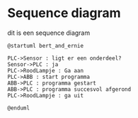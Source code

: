 # Sequence diagram

dit is een sequence diagram

```plantuml
@startuml bert_and_ernie

PLC->Sensor : ligt er een onderdeel?
Sensor->PLC : ja
PLC->RoodLampje : Ga aan
PLC->ABB : start programma
ABB->PLC : programma gestart
ABB->PLC : programma succesvol afgerond
PLC->RoodLampje : ga uit

@enduml
```
